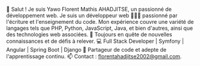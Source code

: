 👋 Salut ! Je suis Yawo Florent Mathis AHADJITSE, un passionné de développement web.
Je suis un développeur web 👨🏾‍💻 passionné par l'écriture et l'enseignement du code. Mon expérience couvre une variété de langages tels que PHP, Python, JavaScript, Java, et bien d'autres, ainsi que des technologies web associées.
🌱 Toujours en quête de nouvelles connaissances et de défis à relever.
💻 Full Stack Developer | Symfony | Angular | Spring Boot | Django
🚀 Partageur de code et adepte de l'apprentissage continu.
📫 Contact : florentahadjitse2002@gmail.com.
